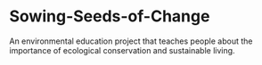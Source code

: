 # Sowing-Seeds-of-Change
An environmental education project that teaches people about the importance of ecological conservation and sustainable living.
